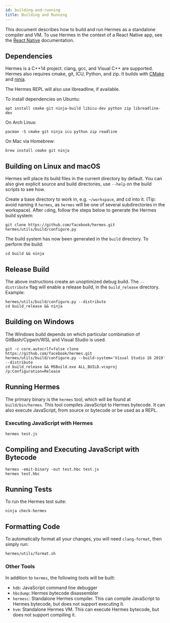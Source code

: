 ```yaml
---
id: building-and-running
title: Building and Running
---
```


This document describes how to build and run Hermes as a standalone compiler and VM. To use Hermes in the context of a React Native app, see the [React Native](https://reactnative.dev/docs/getting-started) documentation.

## Dependencies

Hermes is a C++14 project. clang, gcc, and Visual C++ are supported. Hermes also requires cmake, git, ICU, Python, and zip. It builds with [CMake](https://cmake.org) and [ninja](https://ninja-build.org).

The Hermes REPL will also use libreadline, if available.

To install dependencies on Ubuntu:

    apt install cmake git ninja-build libicu-dev python zip libreadline-dev

On Arch Linux:

    pacman -S cmake git ninja icu python zip readline

On Mac via Homebrew:

    brew install cmake git ninja

## Building on Linux and macOS

Hermes will place its build files in the current directory by default.
You can also give explicit source and build directories, use `--help` on the build scripts to see how.

Create a base directory to work in, e.g. `~/workspace`, and cd into it.
(Tip: avoid naming it `hermes`, as `hermes` will be one of several subdirectories in the workspace).
After `cd`ing, follow the steps below to generate the Hermes build system:

    git clone https://github.com/facebook/hermes.git
    hermes/utils/build/configure.py

The build system has now been generated in the `build` directory. To perform the build:

    cd build && ninja

## Release Build

The above instructions create an unoptimized debug build. The `--distribute` flag will enable a release build, in the `build_release` directory. Example:

    hermes/utils/build/configure.py --distribute
    cd build_release && ninja

## Building on Windows

The Windows build depends on which particular combination of GitBash/Cygwin/WSL and Visual Studio is used.

    git -c core.autocrlf=false clone https://github.com/facebook/hermes.git
    hermes/utils/build/configure.py --build-system='Visual Studio 16 2019' --distribute
    cd build_release && MSBuild.exe ALL_BUILD.vcxproj /p:Configuration=Release

## Running Hermes

The primary binary is the `hermes` tool, which will be found at `build/bin/hermes`. This tool compiles JavaScript to Hermes bytecode. It can also execute JavaScript, from source or bytecode or be used as a REPL.

### Executing JavaScript with Hermes

    hermes test.js

## Compiling and Executing JavaScript with Bytecode

    hermes -emit-binary -out test.hbc test.js
    hermes test.hbc

## Running Tests

To run the Hermes test suite:

    ninja check-hermes

## Formatting Code

To automatically format all your changes, you will need `clang-format`, then
simply run:

    hermes/utils/format.sh

### Other Tools

In addition to `hermes`, the following tools will be built:

- `hdb`: JavaScript command line debugger
- `hbcdump`: Hermes bytecode disassembler
- `hermesc`: Standalone Hermes compiler. This can compile JavaScript to Hermes bytecode, but does not support executing it.
- `hvm`: Standalone Hermes VM. This can execute Hermes bytecode, but does not support compiling it.

